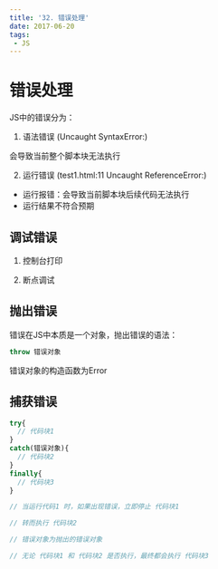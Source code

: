 ```yaml
---
title: '32. 错误处理'
date: 2017-06-20
tags:
 - JS
---
```


# 错误处理

JS中的错误分为：

1. 语法错误 (Uncaught SyntaxError:)

会导致当前整个脚本块无法执行

2. 运行错误 (test1.html:11 Uncaught ReferenceError:)

  - 运行报错：会导致当前脚本块后续代码无法执行
  - 运行结果不符合预期

## 调试错误

1. 控制台打印

2. 断点调试

## 抛出错误

错误在JS中本质是一个对象，抛出错误的语法：

```js
throw 错误对象
```

错误对象的构造函数为Error

## 捕获错误

```js
try{
  // 代码块1
}
catch(错误对象){
  // 代码块2
}
finally{
  // 代码块3
}

// 当运行代码1 时，如果出现错误，立即停止 代码块1

// 转而执行 代码块2

// 错误对象为抛出的错误对象

// 无论 代码块1 和 代码块2 是否执行，最终都会执行 代码块3
```




